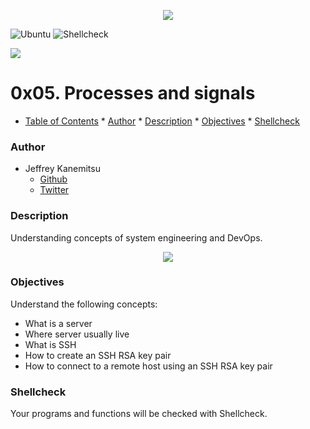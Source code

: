 <p align="center">
<a href="https://www.holbertonschool.com/"><img src="https://s3.amazonaws.com/bloc-global-assets/almanac-assets/bootcamps/logos/000/002/676/original/Holberton-School.png?1467187334"/>
</a>
</p>

![Ubuntu](https://img.shields.io/badge/Ubuntu-14.04_LTS-orange.svg)
![Shellcheck](https://img.shields.io/badge/Shellcheck-lightgrey.svg)

![](http://static.charlieharvey.org.uk/graphics/geekery/ssh-book.jpg)

# 0x05. Processes and signals  #

* [Table of Contents](#table-of-contents)
        * [Author](#author)
        * [Description](#description)
        * [Objectives](#objectives)
        * [Shellcheck](#shellcheck)

### Author ###
* Jeffrey Kanemitsu
    * [Github](https://github.com/jeffreykanemitsu)
    * [Twitter](https://twitter.com/canofmisosoup)

### Description ###
Understanding concepts of system engineering and DevOps.

<p align="center">
<a href="https://www.reddit.com/r/devops/comments/3rpzem/devops_vs_sysadmin/"><img src="http://static1.squarespace.com/static/58b71e6f6a4963b4cc2c78b8/58d02ebbdb29d67782682bff/58d02ed3bebafbc474c7a529/1494356728752/AAEAAQAAAAAAAAKYAAAAJDQ5YmZjODZkLTU5YmEtNDBjZi1iM2E2LWEyNjdjYTk4NWZhNQ.png?format=1000w"/>
</a>
</p>

### Objectives ###
Understand the following concepts:
* What is a server
* Where server usually live
* What is SSH
* How to create an SSH RSA key pair
* How to connect to a remote host using an SSH RSA key pair

### Shellcheck ###
Your programs and functions will be checked with Shellcheck.
